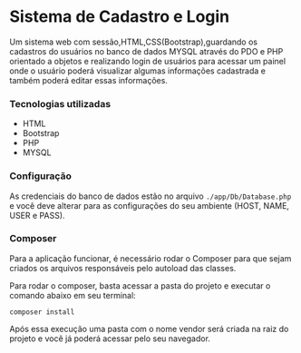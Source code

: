 # Sistema de Cadastro e Login

Um sistema web com sessão,HTML,CSS(Bootstrap),guardando os cadastros do usuários no banco de dados MYSQL através do PDO e PHP orientado a objetos e realizando login de usuários para acessar um painel onde o usuário poderá visualizar algumas informações cadastrada e também poderá editar essas informações.

### Tecnologias utilizadas

- HTML
- Bootstrap
- PHP
- MYSQL

### Configuração

As credenciais do banco de dados estão no arquivo `./app/Db/Database.php` e você deve alterar para as configurações do seu ambiente (HOST, NAME, USER e PASS).

### Composer

Para a aplicação funcionar, é necessário rodar o Composer para que sejam criados os arquivos responsáveis pelo autoload das classes.

Para rodar o composer, basta acessar a pasta do projeto e executar o comando abaixo em seu terminal:

```
composer install
```

Após essa execução uma pasta com o nome vendor será criada na raiz do projeto e você já poderá acessar pelo seu navegador.

